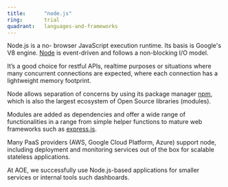 ```yaml
---
title:      "node.js"
ring:       trial
quadrant:   languages-and-frameworks
---
```


Node.js is a no- browser JavaScript execution runtime. Its basis is Google's V8 engine. [Node](https://nodejs.org/en/) is event-driven and follows a non-blocking I/O model.

It’s a good choice for restful APIs, realtime purposes or situations where many concurrent connections are expected, where each connection has a lightweight memory footprint.

Node allows separation of concerns by using its package manager [npm](https://www.npmjs.com/), which is also the largest ecosystem of Open Source libraries (modules).

Modules are added as dependencies and offer a wide range of functionalities in a range from simple helper functions to mature web frameworks such as [express.js](http://expressjs.com/de/).

Many PaaS providers (AWS, Google Cloud Platform, Azure) support node, including deployment and monitoring services out of the box for scalable stateless applications.

At AOE, we successfully use Node.js-based applications for smaller services or internal tools such dashboards.
